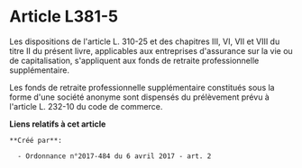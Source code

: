 # Article L381-5

Les dispositions de l'article L. 310-25 et des chapitres III, VI, VII et VIII du titre II du présent livre, applicables aux
entreprises d'assurance sur la vie ou de capitalisation, s'appliquent aux fonds de retraite professionnelle supplémentaire.

Les fonds de retraite professionnelle supplémentaire constitués sous la forme d'une société anonyme sont dispensés du
prélèvement prévu à l'article L. 232-10 du code de commerce.

**Liens relatifs à cet article**

	**Créé par**:

	  - Ordonnance n°2017-484 du 6 avril 2017 - art. 2
